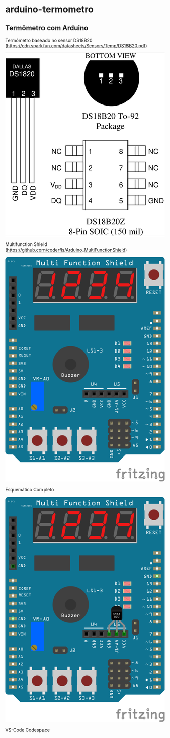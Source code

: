 # arduino-termometro
## Termômetro com Arduino

Termômetro baseado no sensor DS18B20 (https://cdn.sparkfun.com/datasheets/Sensors/Temp/DS18B20.pdf)

![DS18B20 pinout](img/DS18B20.png)

Multifunction Shield (https://github.com/coderfls/Arduino_MultiFunctionShield)

![Multifunction Arduino Shield](img/multi_function_shield.png)

Esquemático Completo

![Esquemático com Multifunction shield e DS18B20](img/esquema.png)

VS-Code Codespace
